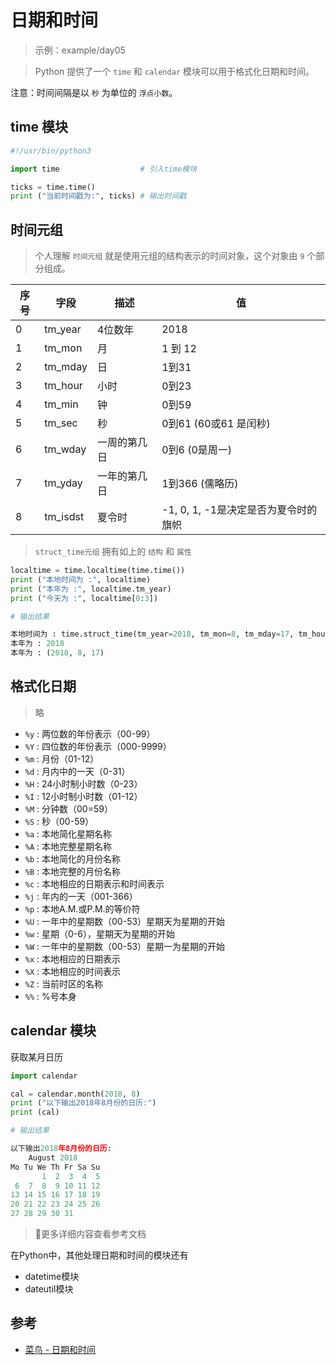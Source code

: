 # 日期和时间

> 示例：example/day05

> Python 提供了一个 `time` 和 `calendar` 模块可以用于格式化日期和时间。

注意：时间间隔是以 `秒` 为单位的 `浮点小数`。

## time 模块

```py
#!/usr/bin/python3

import time                  # 引入time模块

ticks = time.time()
print ("当前时间戳为:", ticks) # 输出时间戳
```

## 时间元组

> 个人理解 `时间元组` 就是使用元组的结构表示的时间对象，这个对象由 `9` 个部分组成。

| 序号 | 字段 | 描述 | 值 |
| - | - | - | - |
| 0 | tm_year | 4位数年 | 2018 |
| 1 | tm_mon | 月 | 1 到 12 |
| 2 | tm_mday | 日 | 1到31 |
| 3 | tm_hour | 小时 | 0到23 |
| 4 | tm_min | 钟 | 0到59 |
| 5 | tm_sec | 秒 | 0到61 (60或61 是闰秒) |
| 6 | tm_wday | 一周的第几日 | 0到6 (0是周一) |
| 7 | tm_yday | 一年的第几日 | 1到366 (儒略历) |
| 8 | tm_isdst | 夏令时 | -1, 0, 1, -1是决定是否为夏令时的旗帜 |

> `struct_time元组` 拥有如上的 `结构` 和 `属性`

```py
localtime = time.localtime(time.time())
print ("本地时间为 :", localtime)
print ("本年为 :", localtime.tm_year)
print ("今天为 :", localtime[0:3])

# 输出结果

本地时间为 : time.struct_time(tm_year=2018, tm_mon=8, tm_mday=17, tm_hour=20, tm_min=59, tm_sec=8, tm_wday=4, tm_yday=229, tm_isdst=0)
本年为 : 2018
本年为 : (2018, 8, 17)
```

## 格式化日期

> 略

- `%y` : 两位数的年份表示（00-99）
- `%Y` : 四位数的年份表示（000-9999）
- `%m` : 月份（01-12）
- `%d` : 月内中的一天（0-31）
- `%H` : 24小时制小时数（0-23）
- `%I` : 12小时制小时数（01-12）
- `%M` : 分钟数（00=59）
- `%S` : 秒（00-59）
- `%a` : 本地简化星期名称
- `%A` : 本地完整星期名称
- `%b` : 本地简化的月份名称
- `%B` : 本地完整的月份名称
- `%c` : 本地相应的日期表示和时间表示
- `%j` : 年内的一天（001-366）
- `%p` : 本地A.M.或P.M.的等价符
- `%U` : 一年中的星期数（00-53）星期天为星期的开始
- `%w` : 星期（0-6），星期天为星期的开始
- `%W` : 一年中的星期数（00-53）星期一为星期的开始
- `%x` : 本地相应的日期表示
- `%X` : 本地相应的时间表示
- `%Z` : 当前时区的名称
- `%%` : %号本身

## calendar 模块

获取某月日历

```py
import calendar

cal = calendar.month(2018, 8)
print ("以下输出2018年8月份的日历:")
print (cal)

# 输出结果

以下输出2018年8月份的日历:
    August 2018
Mo Tu We Th Fr Sa Su
       1  2  3  4  5
 6  7  8  9 10 11 12
13 14 15 16 17 18 19
20 21 22 23 24 25 26
27 28 29 30 31
```

> 更多详细内容查看参考文档

在Python中，其他处理日期和时间的模块还有

- datetime模块
- dateutil模块

## 参考

- [菜鸟 - 日期和时间](http://www.runoob.com/python3/python3-date-time.html)